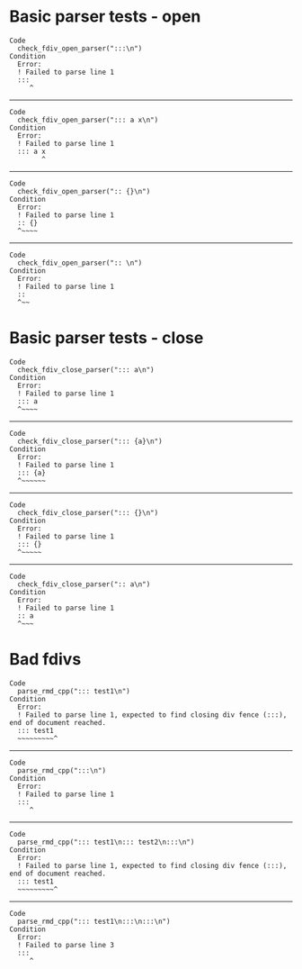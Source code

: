 # Basic parser tests - open

    Code
      check_fdiv_open_parser(":::\n")
    Condition
      Error:
      ! Failed to parse line 1
      :::
         ^

---

    Code
      check_fdiv_open_parser("::: a x\n")
    Condition
      Error:
      ! Failed to parse line 1
      ::: a x
            ^

---

    Code
      check_fdiv_open_parser(":: {}\n")
    Condition
      Error:
      ! Failed to parse line 1
      :: {}
      ^~~~~

---

    Code
      check_fdiv_open_parser(":: \n")
    Condition
      Error:
      ! Failed to parse line 1
      :: 
      ^~~

# Basic parser tests - close

    Code
      check_fdiv_close_parser("::: a\n")
    Condition
      Error:
      ! Failed to parse line 1
      ::: a
      ^~~~~

---

    Code
      check_fdiv_close_parser("::: {a}\n")
    Condition
      Error:
      ! Failed to parse line 1
      ::: {a}
      ^~~~~~~

---

    Code
      check_fdiv_close_parser("::: {}\n")
    Condition
      Error:
      ! Failed to parse line 1
      ::: {}
      ^~~~~~

---

    Code
      check_fdiv_close_parser(":: a\n")
    Condition
      Error:
      ! Failed to parse line 1
      :: a
      ^~~~

# Bad fdivs

    Code
      parse_rmd_cpp("::: test1\n")
    Condition
      Error:
      ! Failed to parse line 1, expected to find closing div fence (:::), end of document reached.
      ::: test1
      ~~~~~~~~~^

---

    Code
      parse_rmd_cpp(":::\n")
    Condition
      Error:
      ! Failed to parse line 1
      :::
         ^

---

    Code
      parse_rmd_cpp("::: test1\n::: test2\n:::\n")
    Condition
      Error:
      ! Failed to parse line 1, expected to find closing div fence (:::), end of document reached.
      ::: test1
      ~~~~~~~~~^

---

    Code
      parse_rmd_cpp("::: test1\n:::\n:::\n")
    Condition
      Error:
      ! Failed to parse line 3
      :::
         ^

